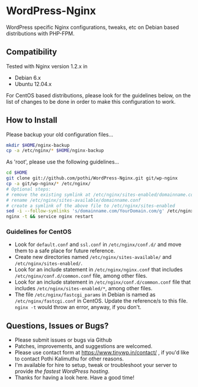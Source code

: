 # WordPress-Nginx

WordPress specific Nginx configurations, tweaks, etc on Debian based distributions with PHP-FPM.

## Compatibility

Tested with Nginx version 1.2.x in
+ Debian 6.x
+ Ubuntu 12.04.x

For CentOS based distributions, please look for the guidelines below, on the list of changes to be done in order to make this configuration to work.

## How to Install

Please backup your old configuration files...

```bash
mkdir $HOME/nginx-backup
cp -a /etc/nginx/* $HOME/nginx-backup
```

As 'root', please use the following guidelines...
```bash
cd $HOME
git clone git://github.com/pothi/WordPress-Nginx.git git/wp-nginx
cp -a git/wp-nginx/* /etc/nginx/
# Optional steps:
# remove the existing symlink at /etc/nginx/sites-enabled/domainname.conf
# rename /etc/nginx/sites-available/domainname.conf
# create a symlink of the above file to /etc/nginx/sites-enabled
sed -i --follow-symlinks 's/domainname.com/YourDomain.com/g' /etc/nginx/sites-enabled/domainname.conf
nginx -t && service nginx restart
```

### Guidelines for CentOS
+ Look for `default.conf` and `ssl.conf` in `/etc/nginx/conf.d/` and move them to a safe place for future reference.
+ Create new directories named `/etc/nginx/sites-available/` and `/etc/nginx/sites-enabled/`.
+ Look for an include statement in `/etc/nginx/nginx.conf` that includes `/etc/nginx/conf.d/common.conf` file, among other files.
+ Look for an include statement in `/etc/nginx/conf.d/common.conf` file that includes `/etc/nginx/sites-enabled/*`, among other files.
+ The file `/etc/nginx/fastcgi_params` in Debian is named as `/etc/nginx/fastcgi.conf` in CentOS. Update the reference/s to this file. `nginx -t` would throw an error, anyway, if you don't.


## Questions, Issues or Bugs?

+ Please submit issues or bugs via Github
+ Patches, improvements, and suggestions are welcomed.
+ Please use contact form at https://www.tinywp.in/contact/ , if you'd like to contact Pothi Kalimuthu for other reasons.
+ I'm available for hire to setup, tweak or troubleshoot your server to provide *the fastest WordPress hosting*.
+ Thanks for having a look here. Have a good time!
